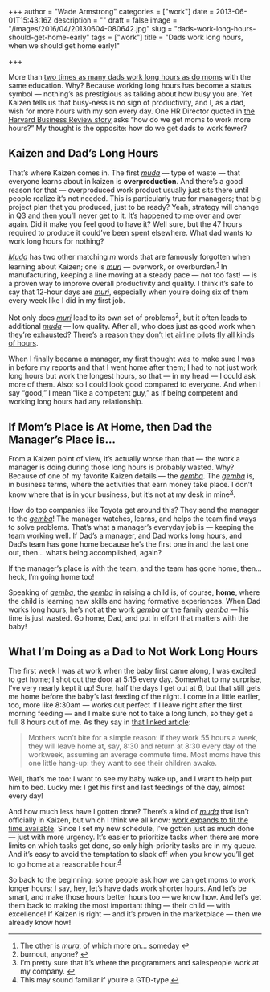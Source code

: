 +++
author = "Wade Armstrong"
categories = ["work"]
date = 2013-06-01T15:43:16Z
description = ""
draft = false
image = "/images/2016/04/20130604-080642.jpg"
slug = "dads-work-long-hours-should-get-home-early"
tags = ["work"]
title = "Dads work long hours, when we should get home early!"

+++


More than [two times as many dads work long hours as do moms](http://blogs.hbr.org/cs/2013/05/why_men_work_so_many_hours.html) with the same education. Why? Because working long hours has become a status symbol — nothing’s as prestigious as talking about how busy you are. Yet Kaizen tells us that busy-ness is no sign of productivity, and I, as a dad, wish for more hours with my son every day. One HR Director quoted in [the Harvard Business Review story](http://blogs.hbr.org/cs/2013/05/why_men_work_so_many_hours.html) asks “how do we get moms to work more hours?” My thought is the opposite: how do we get dads to work fewer?


## Kaizen and Dad’s Long Hours

That’s where Kaizen comes in. The first *[muda](/glossary#muda)* — type of waste — that everyone learns about in kaizen is **overproduction**. And there’s a good reason for that — overproduced work product usually just sits there until people realize it’s not needed. This is particularly true for managers; that big project plan that you produced, just to be ready? Yeah, strategy will change in Q3 and then you’ll never get to it. It’s happened to me over and over again. Did it make you feel good to have it? Well sure, but the 47 hours required to produce it could’ve been spent elsewhere. What dad wants to work long hours for nothing?

*[Muda](/glossary#muda)* has two other matching *m* words that are famously forgotten when learning about Kaizen; one is *[muri](/glossary#muri)* — overwork, or overburden.<sup id="rf1-111">[1](#fn1-111 "The other is mura, of which more on… someday")</sup> In manufacturing, keeping a line moving at a steady pace — not too fast! — is a proven way to improve overall productivity and quality. I think it’s safe to say that 12-hour days are *[muri](/glossary#muri)*, especially when you’re doing six of them every week like I did in my first job.

Not only does *[muri](/glossary#muri)* lead to its own set of problems<sup id="rf2-111">[2](#fn2-111 "burnout, anyone?")</sup>, but it often leads to additional *[muda](/glossary#muda)* — low quality. After all, who does just as good work when they’re exhausted? There’s a reason [they don’t let airline pilots fly all kinds of hours](http://aviation-safety.net/database/record.php?id=20090212-0).

When I finally became a manager, my first thought was to make sure I was in before my reports and that I went home after them; I had to not just work long hours but work the longest hours, so that — in my head — I could ask more of them. Also: so I could look good compared to everyone. And when I say “good,” I mean “like a competent guy,” as if being competent and working long hours had any relationship.


## If Mom’s Place is At Home, then Dad the Manager’s Place is…

From a Kaizen point of view, it’s actually worse than that — the work a manager is doing during those long hours is probably wasted. Why? Because of one of my favorite Kaizen details — the *[gemba](/glossary#gemba)*. The *[gemba](/glossary#gemba)* is, in business terms, where the activities that earn money take place. I don’t know where that is in your business, but it’s not at my desk in mine<sup id="rf3-111">[3](#fn3-111 "I’m pretty sure that it’s where the programmers and salespeople work at my company.")</sup>.

How do top companies like Toyota get around this? They send the manager to the *[gemba](/glossary#gemba)*! The manager watches, learns, and helps the team find ways to solve problems. That’s what a manager’s everyday job is — keeping the team working well. If Dad’s a manager, and Dad works long hours, and Dad’s team has gone home because he’s the first one in and the last one out, then… what’s being accomplished, again?

If the manager’s place is with the team, and the team has gone home, then… heck, I’m going home too!

Speaking of *[gemba](/glossary#gemba)*, the *[gemba](/glossary#gemba)* in raising a child is, of course, **home**, where the child is learning new skills and having formative experiences. When Dad works long hours, he’s not at the work *[gemba](/glossary#gemba)* or the family *[gemba](/glossary#gemba)* — his time is just wasted. Go home, Dad, and put in effort that matters with the baby!


## What I’m Doing as a Dad to Not Work Long Hours

The first week I was at work when the baby first came along, I was excited to get home; I shot out the door at 5:15 every day. Somewhat to my surprise, I’ve very nearly kept it up! Sure, half the days I get out at 6, but that still gets me home before the baby’s last feeding of the night. I come in a little earlier, too, more like 8:30am — works out perfect if I leave right after the first morning feeding — and I make sure not to take a long lunch, so they get a full 8 hours out of me. As they say in [that linked article](http://blogs.hbr.org/cs/2013/05/why_men_work_so_many_hours.html):

> Mothers won’t bite for a simple reason: if they work 55 hours a week, they will leave home at, say, 8:30 and return at 8:30 every day of the workweek, assuming an average commute time. Most moms have this one little hang-up: they want to see their children awake.

Well, that’s me too: I want to see my baby wake up, and I want to help put him to bed. Lucky me: I get his first and last feedings of the day, almost every day!

And how much less have I gotten done? There’s a kind of *[muda](/glossary#muda)* that isn’t officially in Kaizen, but which I think we all know: [work expands to fit the time available](http://www.economist.com/node/14116121). Since I set my new schedule, I’ve gotten just as much done — just with more urgency. It’s easier to prioritize tasks when there are more limits on which tasks get done, so only high-priority tasks are in my queue. And it’s easy to avoid the temptation to slack off when you know you’ll get to go home at a reasonable hour.<sup id="rf4-111">[4](#fn4-111 "This may sound familiar if you’re a GTD-type")</sup>

So back to the beginning: some people ask how we can get moms to work longer hours; I say, hey, let’s have dads work shorter hours. And let’s be smart, and make those hours better hours too — we know how. And let’s get them back to making the most important thing — their child — with excellence! If Kaizen is right — and it’s proven in the marketplace — then we already know how!

- - - - - -

1. The other is *[mura](/glossary#mura)*, of which more on… someday [↩](#rf1-111 "Jump back to footnote 1 in the text.")
2. burnout, anyone? [↩](#rf2-111 "Jump back to footnote 2 in the text.")
3. I’m pretty sure that it’s where the programmers and salespeople work at my company. [↩](#rf3-111 "Jump back to footnote 3 in the text.")
4. This may sound familiar if you’re a GTD-type [↩](#rf4-111 "Jump back to footnote 4 in the text.")

